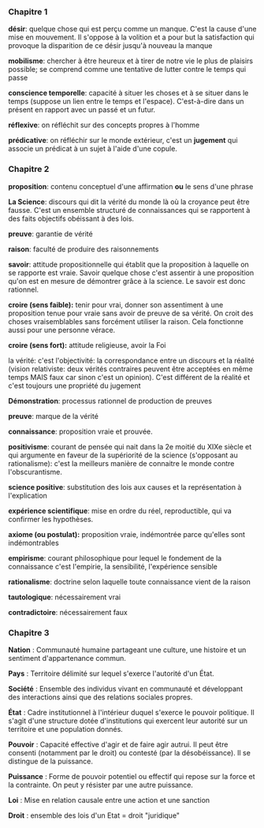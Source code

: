 ### Chapitre 1

**désir**: quelque chose qui est perçu comme un manque. C'est la cause d'une mise en mouvement. Il s'oppose à la volition et a pour but la satisfaction qui provoque la disparition de ce désir jusqu'à nouveau la manque


**mobilisme**: chercher à être heureux et à tirer de notre vie le plus de plaisirs possible; se comprend comme une tentative de lutter contre le temps qui passe

**conscience temporelle**: capacité à situer les choses et à se situer dans le temps (suppose un lien entre le temps et l'espace). C'est-à-dire dans un présent en rapport avec un passé et un futur.

**réflexive**: on réfléchit sur des concepts propres à l'homme

**prédicative**: on réfléchir sur le monde extérieur, c'est un **jugement** qui associe un prédicat à un sujet à l'aide d'une copule.

### Chapitre 2
**proposition**: contenu conceptuel d'une affirmation **ou** le sens d'une phrase

**La Science**: discours qui dit la vérité du monde là où la croyance peut être fausse. C'est un ensemble structuré de connaissances qui se rapportent à des faits objectifs obéissant à des lois.

**preuve**: garantie de vérité

**raison**: faculté de produire des raisonnements

**savoir**: attitude propositionnelle qui établit que la proposition à laquelle on se rapporte est vraie. Savoir quelque chose c'est assentir à une proposition qu'on est en mesure de démontrer grâce à la science. Le savoir est donc rationnel.

**croire (sens faible):** tenir pour vrai, donner son assentiment à une proposition tenue pour vraie sans avoir de preuve de sa vérité. On croit des choses vraisemblables sans forcément utiliser la raison. Cela fonctionne aussi pour une personne vérace.

**croire (sens fort):** attitude religieuse, avoir la Foi

la vérité: c'est l'objectivité: la correspondance entre un discours et la réalité (vision relativiste: deux vérités contraires peuvent être acceptées en même temps MAIS faux car sinon c'est un opinion). C'est différent de la réalité et c'est toujours une propriété du jugement

**Démonstration**: processus rationnel de production de preuves

**preuve**: marque de la vérité

**connaissance**: proposition vraie et prouvée.

**positivisme**: courant de pensée qui nait dans la 2e moitié du XIXe siècle et qui argumente en faveur de la supériorité de la science (s'opposant au rationalisme): c'est la meilleurs manière de connaitre le monde contre l'obscurantisme.

**science positive**: substitution des lois aux causes et la représentation à l'explication

**expérience scientifique**: mise en ordre du réel, reproductible, qui va confirmer les hypothèses.

**axiome (ou postulat):** proposition vraie, indémontrée parce qu'elles sont indémontrables

**empirisme**: courant philosophique pour lequel le fondement de la connaissance c'est l'empirie, la sensibilité, l'expérience sensible

**rationalisme**: doctrine selon laquelle toute connaissance vient de la raison

**tautologique**: nécessairement vrai 

**contradictoire**: nécessairement faux

### Chapitre 3
**Nation** : Communauté humaine partageant une culture, une histoire et un sentiment d'appartenance commun.

**Pays** : Territoire délimité sur lequel s'exerce l'autorité d'un État.

**Société** : Ensemble des individus vivant en communauté et développant des interactions ainsi que des relations sociales propres.

**État** : Cadre institutionnel à l'intérieur duquel s'exerce le pouvoir politique. Il s'agit d'une structure dotée d'institutions qui exercent leur autorité sur un territoire et une population donnés.

**Pouvoir** : Capacité effective d'agir et de faire agir autrui. Il peut être consenti (notamment par le droit) ou contesté (par la désobéissance). Il se distingue de la puissance.

**Puissance** : Forme de pouvoir potentiel ou effectif qui repose sur la force et la contrainte. On peut y résister par une autre puissance.

**Loi** : Mise en relation causale entre une action et une sanction

**Droit** : ensemble des lois d'un Etat = droit "juridique"